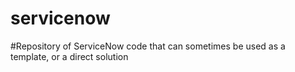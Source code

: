 # servicenow
#Repository of ServiceNow code that can sometimes be used as a template, or a direct solution
